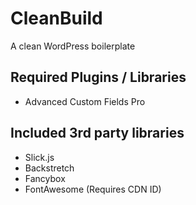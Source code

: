 # CleanBuild
A clean WordPress boilerplate


## Required Plugins / Libraries
 * Advanced Custom Fields Pro


## Included 3rd party libraries
 * Slick.js
 * Backstretch
 * Fancybox
 * FontAwesome (Requires CDN ID)
